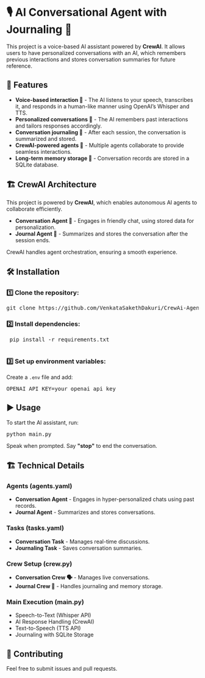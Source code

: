 <!DOCTYPE html>
<html>
<head>
    <meta charset="UTF-8">
   
</head>
<body>

<h1>🎙️ AI Conversational Agent with Journaling 📝</h1>

<p>
This project is a voice-based AI assistant powered by <strong>CrewAI</strong>. It allows users to have personalized conversations with an AI, which remembers previous interactions and stores conversation summaries for future reference.
</p>

<h2>🚀 Features</h2>
<ul>
    <li><strong>Voice-based interaction 🎤</strong> - The AI listens to your speech, transcribes it, and responds in a human-like manner using OpenAI’s Whisper and TTS.</li>
    <li><strong>Personalized conversations 💬</strong> - The AI remembers past interactions and tailors responses accordingly.</li>
    <li><strong>Conversation journaling 📖</strong> - After each session, the conversation is summarized and stored.</li>
    <li><strong>CrewAI-powered agents 🤖</strong> - Multiple agents collaborate to provide seamless interactions.</li>
    <li><strong>Long-term memory storage 🧠</strong> - Conversation records are stored in a SQLite database.</li>
</ul>

<h2>🏗️ CrewAI Architecture</h2>
<p>
This project is powered by <strong>CrewAI</strong>, which enables autonomous AI agents to collaborate efficiently.
</p>
<ul>
    <li><strong>Conversation Agent 🤖</strong> - Engages in friendly chat, using stored data for personalization.</li>
    <li><strong>Journal Agent 📜</strong> - Summarizes and stores the conversation after the session ends.</li>
</ul>
<p>
CrewAI handles agent orchestration, ensuring a smooth experience.
</p>

<h2>🛠️ Installation</h2>

<h3>1️⃣ Clone the repository:</h3>
<pre>
git clone https://github.com/VenkataSakethDakuri/CrewAi-Agentic_Journal
</pre>


 <h3>2️⃣ Install dependencies:</h3>
 <pre>
 pip install -r requirements.txt
 </pre>
 

<h3>3️⃣ Set up environment variables:</h3>
<p>Create a <code>.env</code> file and add:</p>
<pre>
OPENAI_API_KEY=your_openai_api_key
</pre>

<h2>▶️ Usage</h2>
<p>To start the AI assistant, run:</p>
<pre>
python main.py
</pre>
<p>Speak when prompted. Say <strong>"stop"</strong> to end the conversation.</p>

<h2>🏗️ Technical Details</h2>

<h3>Agents (agents.yaml)</h3>
<ul>
    <li><strong>Conversation Agent</strong> - Engages in hyper-personalized chats using past records.</li>
    <li><strong>Journal Agent</strong> - Summarizes and stores conversations.</li>
</ul>

<h3>Tasks (tasks.yaml)</h3>
<ul>
    <li><strong>Conversation Task</strong> - Manages real-time discussions.</li>
    <li><strong>Journaling Task</strong> - Saves conversation summaries.</li>
</ul>

<h3>Crew Setup (crew.py)</h3>
<ul>
    <li><strong>Conversation Crew 🗣️</strong> - Manages live conversations.</li>
    <li><strong>Journal Crew 📖</strong> - Handles journaling and memory storage.</li>
</ul>

<h3>Main Execution (main.py)</h3>
<ul>
    <li>Speech-to-Text (Whisper API)</li>
    <li>AI Response Handling (CrewAI)</li>
    <li>Text-to-Speech (TTS API)</li>
    <li>Journaling with SQLite Storage</li>
</ul>

<h2>🤝 Contributing</h2>
<p>Feel free to submit issues and pull requests.</p>

</body>
</html>
